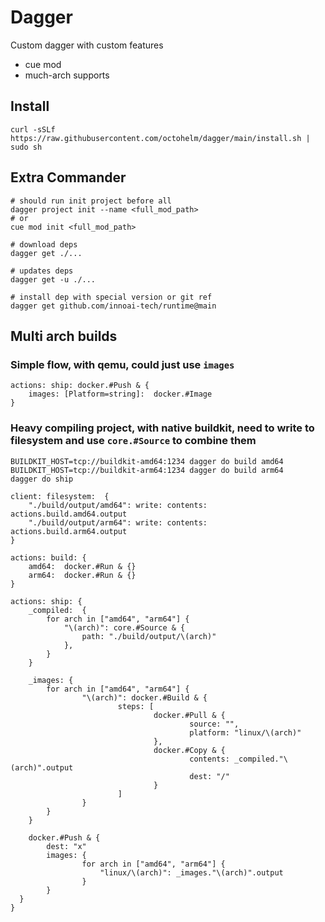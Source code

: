 # Dagger

Custom dagger with custom features

* cue mod
* much-arch supports

## Install

```shell
curl -sSLf https://raw.githubusercontent.com/octohelm/dagger/main/install.sh | sudo sh
```

## Extra Commander

```shell
# should run init project before all 
dagger project init --name <full_mod_path>
# or
cue mod init <full_mod_path>

# download deps
dagger get ./...

# updates deps
dagger get -u ./...

# install dep with special version or git ref
dagger get github.com/innoai-tech/runtime@main
```

## Multi arch builds

### Simple flow, with qemu, could just use `images`

```cue
actions: ship: docker.#Push & {
	images: [Platform=string]:  docker.#Image 
}
```

### Heavy compiling project, with native buildkit, need to write to filesystem and use `core.#Source` to combine them

```shell
BUILDKIT_HOST=tcp://buildkit-amd64:1234 dagger do build amd64
BUILDKIT_HOST=tcp://buildkit-arm64:1234 dagger do build arm64
dagger do ship
```

```cue
client: filesystem:  {
	"./build/output/amd64": write: contents: actions.build.amd64.output
	"./build/output/arm64": write: contents: actions.build.arm64.output
}

actions: build: {
	amd64:  docker.#Run & {}
	arm64:  docker.#Run & {}
}

actions: ship: {
	_compiled:  {
		for arch in ["amd64", "arm64"] {
            "\(arch)": core.#Source & {
                path: "./build/output/\(arch)"
            },	
		}
	}
	
	_images: {
		for arch in ["amd64", "arm64"] {
				"\(arch)": docker.#Build & {
						steps: [
								docker.#Pull & {
										source: "",
										platform: "linux/\(arch)"
								},
								docker.#Copy & {
										contents: _compiled."\(arch)".output
										dest: "/"
								}
						]
				}	
		}
	}
	
	docker.#Push & {
		dest: "x"
		images: {
				for arch in ["amd64", "arm64"] {
					"linux/\(arch)": _images."\(arch)".output
				}
		}
  }
}
```
